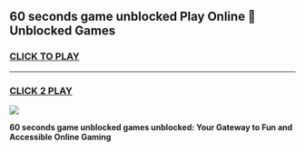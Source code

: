 
## 60 seconds game unblocked Play Online 👋 Unblocked Games
<h3>
<a href="https://premium.freeplayer.one?title=60_seconds_game_unblocked&ref=19F">CLICK TO PLAY</a></h3>
<hr>

<h3>
<a href="https://premium.freeplayer.one?title=60_seconds_game_unblocked&ref=19F">CLICK 2 PLAY</a>
  
</h3>

<a href="https://premium.freeplayer.one?title=60_seconds_game_unblocked&ref=19F"><img src="https://clearcache.store/games.png"></a>


**60 seconds game unblocked games unblocked: Your Gateway to Fun and Accessible Online Gaming**
